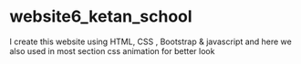 # website6_ketan_school
I create this website using HTML, CSS , Bootstrap &amp; javascript and here we also used in most section css animation for better look
